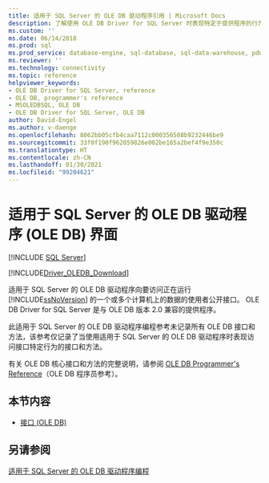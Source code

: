 ```yaml
---
title: 适用于 SQL Server 的 OLE DB 驱动程序引用 | Microsoft Docs
description: 了解使用 OLE DB Driver for SQL Server 时表现特定于提供程序的行为的 OLE DB 接口和方法。
ms.custom: ''
ms.date: 06/14/2018
ms.prod: sql
ms.prod_service: database-engine, sql-database, sql-data-warehouse, pdw
ms.reviewer: ''
ms.technology: connectivity
ms.topic: reference
helpviewer_keywords:
- OLE DB Driver for SQL Server, reference
- OLE DB, programmer's reference
- MSOLEDBSQL, OLE DB
- OLE DB Driver for SQL Server, OLE DB
author: David-Engel
ms.author: v-daenge
ms.openlocfilehash: 8062bb05cfb4caa7112c000356508b9232446be9
ms.sourcegitcommit: 33f0f190f962059826e002be165a2bef4f9e350c
ms.translationtype: HT
ms.contentlocale: zh-CN
ms.lasthandoff: 01/30/2021
ms.locfileid: "99204621"
---
```

# <a name="ole-db-driver-for-sql-server-ole-db-interfaces"></a>适用于 SQL Server 的 OLE DB 驱动程序 (OLE DB) 界面
[!INCLUDE [SQL Server](../../../includes/applies-to-version/sql-asdb-asdbmi-asa-pdw.md)]

[!INCLUDE[Driver_OLEDB_Download](../../../includes/driver_oledb_download.md)]

  适用于 SQL Server 的 OLE DB 驱动程序向要访问正在运行 [!INCLUDE[ssNoVersion](../../../includes/ssnoversion-md.md)] 的一个或多个计算机上的数据的使用者公开接口。 OLE DB Driver for SQL Server 是与 OLE DB 版本 2.0 兼容的提供程序。  
  
 此适用于 SQL Server 的 OLE DB 驱动程序编程参考未记录所有 OLE DB 接口和方法，该参考仅记录了当使用适用于 SQL Server 的 OLE DB 驱动程序时表现访问接口特定行为的接口和方法。  
  
 有关 OLE DB 核心接口和方法的完整说明，请参阅 [OLE DB Programmer's Reference](/previous-versions/windows/desktop/ms713643(v=vs.85))（OLE DB 程序员参考）。  
  
## <a name="in-this-section"></a>本节内容  
  
-   [接口 (OLE DB)](../../oledb/ole-db-interfaces/oledb-driver-for-sql-server-ole-db-interfaces.md)  
  
## <a name="see-also"></a>另请参阅  
 [适用于 SQL Server 的 OLE DB 驱动程序编程](../../oledb/ole-db/oledb-driver-for-sql-server-programming.md)  
  
